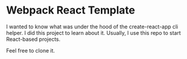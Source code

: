 # Webpack React Template

I wanted to know what was under the hood of the create-react-app cli helper. I did this project to learn about it. Usually, I use this repo to start React-based projects.

Feel free to clone it.
